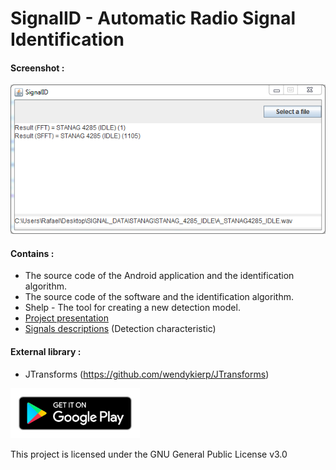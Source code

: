 # SignalID - Automatic Radio Signal Identification

#### Screenshot :
![SignalID - Software](/docs/imgs/SignalID_software.PNG)  

#### Contains :  
- The source code of the Android application and the identification algorithm.  
- The source code of the software and the identification algorithm.  
- Shelp - The tool for creating a new detection model.  
- <a href="https://github.com/Neosama/SignalID/blob/master/docs/SignalID_V1_2.pdf">Project presentation</a>
- <a href="https://github.com/Neosama/SignalID/tree/master/docs/SIGNAL_DESCRIPTION">Signals descriptions</a> (Detection characteristic)

#### External library :  
- JTransforms (https://github.com/wendykierp/JTransforms)  

<a href="https://play.google.com/store/apps/details?id=com.tortillum.signalid"><img alt="Get it on Google Play" height="80" src="/docs/imgs/badge_googleplay.png"></a>

This project is licensed under the GNU General Public License v3.0
